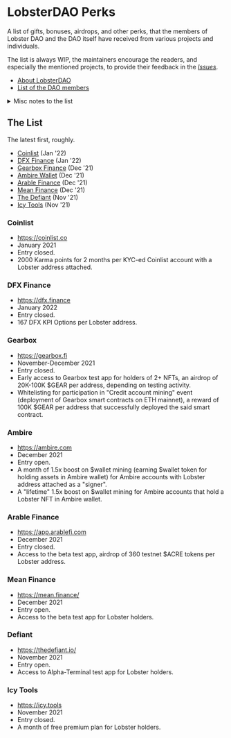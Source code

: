 # LobsterDAO Perks
A list of gifts, bonuses, airdrops, 
and other perks, that the members of Lobster 
DAO and the DAO itself have received from 
various projects and individuals.

The list is always WIP, the maintainers 
encourage the readers, and especially the mentioned 
projects, to provide their feedback in the [_Issues_](https://github.com/kkkrackpot/lobsterdao-perks/issues). 

- [About LobsterDAO](https://lobsterdao.io)
- [List of the DAO members](https://holders.lobsterdao.io/)

<details><summary> Misc notes to the list</summary>
<p>&nbsp;</p>
<p><b>LobsterDAO members</b> are <b>Lobster holders</b>, ETH addresses 
which hold <b>10b57e6</b> NFT(s), either minted, 
or bought at secondary markets (see https://holders.lobsterdao.io/).</p>
<p><b>Entry Closed</b>: the entry is not possible 
anymore (e.g. snapshot already taken). The latecomers 
are NGMI even if they get a Lobster NFT now.</p>
<p><b>Entry Open</b>: the entry is still 
possible. However, before aping double check it 
in Lobster Telegram/Discord chat or contact the 
corresponding project directly!</p>
<p>The list doesn't specify <i>why</i> a perk was 
given. However, if a project submits such info here, 
it will be included.</p>
<p>The DAO itself (its treasury's multisig contract) 
is technically an NFT holder, so it too can be 
eligible for perks.</p>

<p></p>
</details>

## The List
The latest first, roughly.

- [Coinlist](#coinlist) (Jan '22)
- [DFX Finance](#dfx-finance) (Jan '22)
- [Gearbox Finance](#gearbox) (Dec '21)
- [Ambire Wallet](#ambire) (Dec '21)
- [Arable Finance](#arable-finance) (Dec '21)
- [Mean Finance](#mean-finance) (Dec '21)
- [The Defiant](#defiant) (Nov '21)
- [Icy Tools](#icy-tools) (Nov '21)

### Coinlist
- https://coinlist.co
- January 2021
- Entry closed.
- 2000 Karma points for 2 months per KYC-ed 
Coinlist account with a Lobster address attached.

### DFX Finance
- https://dfx.finance
- January 2022
- Entry closed.
- 167 DFX KPI Options per Lobster address.

### Gearbox
- https://gearbox.fi
- November-December 2021
- Entry closed.
- Early access to Gearbox test app for holders of 2+ NFTs, an airdrop of 20K-100K $GEAR 
per address, depending on testing activity.
- Whitelisting for participation in "Credit account 
mining" event (deployment of Gearbox smart contracts 
on ETH mainnet), a reward of 100K $GEAR per address 
that successfully deployed the said smart contract.

### Ambire
- https://ambire.com
- December 2021
- Entry open.
- A month of 1.5x boost on $wallet mining 
(earning $wallet token for holding assets 
in Ambire wallet) for Ambire accounts with 
Lobster address attached as a "signer".
- A "lifetime" 1.5x boost on $wallet mining 
for Ambire accounts that hold a Lobster NFT 
in Ambire wallet.

### Arable Finance
- https://app.arablefi.com
- December 2021
- Entry closed.
- Access to the beta test app, airdrop of 360 
testnet $ACRE tokens per Lobster address.

### Mean Finance
- https://mean.finance/
- December 2021
- Entry open.
- Access to the beta test app for Lobster holders.

### Defiant
- https://thedefiant.io/
- November 2021
- Entry open.
- Access to Alpha-Terminal test app for Lobster holders.

### Icy Tools
- https://icy.tools
- November 2021
- Entry closed.
- A month of free premium plan for Lobster holders.



